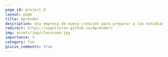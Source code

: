 ```yaml
---
page_id: project_4
layout: page
title: Aprender
description: Una empresa de nueva creación para preparar a los estudiantes para estudios universitarios.
redirect: https://saguileran.github.io/Aprender/
img: assets/img/classroom.jpg
importance: 3
category: fun
giscus_comments: true
---
```

